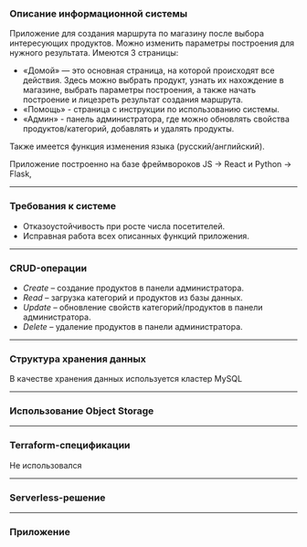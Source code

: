 ### Описание информационной системы
Приложение для создания маршрута по магазину после выбора интересующих продуктов. Можно изменить параметры построения для нужного результата. Имеются 3 страницы:
+ «Домой» — это основная страница, на которой происходят все действия. Здесь можно выбрать продукт, узнать их нахождение в магазине, выбрать параметры построения, а также начать построение и лицезреть результат создания маршрута.
+ «Помощь» - страница с инструкции по использованию системы.
+ «Админ» - панель администратора, где можно обновлять свойства продуктов/категорий, добавлять и удалять продукты.

Также имеется функция изменения языка (русский/английский).

Приложение построенно на базе фреймвороков JS -> React и Python -> Flask, 
***
### Требования к системе
+ Отказоустойчивость при росте числа посетителей.
+ Исправная работа всех описанных функций приложения.
***
### CRUD-операции
+ _Create_ – создание продуктов в панели администратора.
+ _Read_ – загрузка категорий и продуктов из базы данных.
+ _Update_ – обновление свойств категорий/продуктов в панели администратора.
+ _Delete_ – удаление продуктов в панели администратора.

***
### Структура хранения данных
В качестве хранения данных используется кластер MySQL
***
### Использование Object Storage
***
### Terraform-спецификации
Не использовался
***
### Serverless-решение
***
### Приложение
